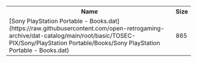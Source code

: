 <table>
<tr><th>Name</th><th>Size</th></tr>
<tr><td>
[Sony PlayStation Portable - Books.dat](https://raw.githubusercontent.com/open-retrogaming-archive/dat-catalog/main/root/basic/TOSEC-PIX/Sony/PlayStation Portable/Books/Sony PlayStation Portable - Books.dat)
</td><td>865</td></tr>
</table>
